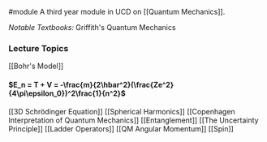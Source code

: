 #module 
A third year module in UCD on [[Quantum Mechanics]].

*Notable Textbooks:* Griffith's Quantum Mechanics

### Lecture Topics

[[Bohr's Model]]

#### $E_n = T + V = -\frac{m}{2\hbar^2}(\frac{Ze^2}{4\pi\epsilon_0})^2\frac{1}{n^2}$

[[3D Schrödinger Equation]]
[[Spherical Harmonics]]
[[Copenhagen Interpretation of Quantum Mechanics]]
[[Entanglement]]
[[The Uncertainty Principle]]
[[Ladder Operators]]
[[QM Angular Momentum]]
[[Spin]]